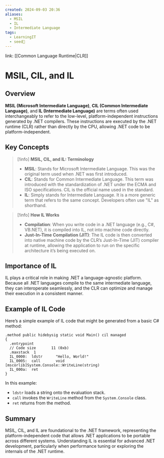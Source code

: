```yaml
---
created: 2024-09-03 20:36
aliases:
  - MSIL
  - IL
  - Intermediate Language
tags:
  - LearningIT
  - seed🌱
---
```


link: [[Common Language Runtime|CLR]]

# MSIL, CIL, and IL

## Overview

**MSIL (Microsoft Intermediate Language)**, **CIL (Common Intermediate Language)**, and **IL (Intermediate Language)** are terms often used interchangeably to refer to the low-level, platform-independent instructions generated by .NET compilers. These instructions are executed by the .NET runtime (CLR) rather than directly by the CPU, allowing .NET code to be platform-independent.

## Key Concepts

> [!info] **MSIL, CIL, and IL: Terminology**
> 
> - **MSIL**: Stands for Microsoft Intermediate Language. This was the original term used when .NET was first introduced.
> - **CIL**: Stands for Common Intermediate Language. This term was introduced with the standardization of .NET under the ECMA and ISO specifications. CIL is the official name used in the standard.
> - **IL**: Simply stands for Intermediate Language. It is a more generic term that refers to the same concept. Developers often use "IL" as shorthand.

> [!info] **How IL Works**
> 
> - **Compilation**: When you write code in a .NET language (e.g., C#, VB.NET), it is compiled into IL, not into machine code directly.
> - **Just-In-Time Compilation (JIT)**: The IL code is then converted into native machine code by the CLR’s Just-In-Time (JIT) compiler at runtime, allowing the application to run on the specific architecture it’s being executed on.

## Importance of IL

IL plays a critical role in making .NET a language-agnostic platform. Because all .NET languages compile to the same intermediate language, they can interoperate seamlessly, and the CLR can optimize and manage their execution in a consistent manner.

## Example of IL Code

Here’s a simple example of IL code that might be generated from a basic C# method:

``` Csharp
.method public hidebysig static void Main() cil managed
{
  .entrypoint
  // Code size       11 (0xb)
  .maxstack  1
  IL_0000:  ldstr      "Hello, World!"
  IL_0005:  call       void [mscorlib]System.Console::WriteLine(string)
  IL_000a:  ret
}
```

In this example:

- `ldstr` loads a string onto the evaluation stack.
- `call` invokes the `WriteLine` method from the `System.Console` class.
- `ret` returns from the method.

## Summary

MSIL, CIL, and IL are foundational to the .NET framework, representing the platform-independent code that allows .NET applications to be portable across different systems. Understanding IL is essential for advanced .NET development, particularly when performance tuning or exploring the internals of the .NET runtime.